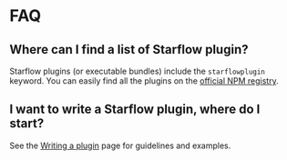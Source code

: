# FAQ

## Where can I find a list of Starflow plugin?

Starflow plugins (or executable bundles) include the `starflowplugin` keyword.
You can easily find all the plugins on the [official NPM registry](https://www.npmjs.com/browse/keyword/starflowplugin).

## I want to write a Starflow plugin, where do I start?

See the [Writing a plugin] page for guidelines and examples.

[Writing a plugin]: writing-a-plugin.md
